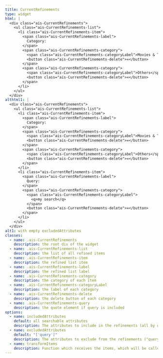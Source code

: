 ```yaml
---
title: CurrentRefinements
type: widget
html: |
  <div class="ais-CurrentRefinements">
    <ul class="ais-CurrentRefinements-list">
      <li class="ais-CurrentRefinements-item">
        <span class="ais-CurrentRefinements-label">
          Category:
        </span>
        <span class="ais-CurrentRefinements-category">
          <span class="ais-CurrentRefinements-categoryLabel">Movies & TV Shows</span>
          <button class="ais-CurrentRefinements-delete">✕</button>
        </span>
        <span class="ais-CurrentRefinements-category">
          <span class="ais-CurrentRefinements-categoryLabel">Others</span>
          <button class="ais-CurrentRefinements-delete">✕</button>
        </span>
      </li>
    </ul>
  </div>
althtml1: |
  <div class="ais-CurrentRefinements">
    <ul class="ais-CurrentRefinements-list">
      <li class="ais-CurrentRefinements-item">
        <span class="ais-CurrentRefinements-label">
          Category:
        </span>
        <span class="ais-CurrentRefinements-category">
          <span class="ais-CurrentRefinements-categoryLabel">Movies & TV Shows</span>
          <button class="ais-CurrentRefinements-delete">✕</button>
        </span>
        <span class="ais-CurrentRefinements-category">
          <span class="ais-CurrentRefinements-categoryLabel">Others</span>
          <button class="ais-CurrentRefinements-delete">✕</button>
        </span>
      </li>
      <li class="ais-CurrentRefinements-item">
        <span class="ais-CurrentRefinements-label">
          Query:
        </span>
        <span class="ais-CurrentRefinements-category">
          <span class="ais-CurrentRefinements-categoryLabel">
            <q>my search</q>
          </span>
          <button class="ais-CurrentRefinements-delete">✕</button>
        </span>
      </li>
    </ul>
  </div>
alt1: with empty excludedAttributes
classes:
  - name: .ais-CurrentRefinements
    description: the root div of the widget
  - name: .ais-CurrentRefinements-list
    description: the list of all refined items
  - name: .ais-CurrentRefinements-item
    description: the refined list item
  - name: .ais-CurrentRefinements-label
    description: the refined list label
  - name: .ais-CurrentRefinements-category
    description: the category of each item
  - name: .ais-CurrentRefinements-categoryLabel
    description: the label of each category
  - name: .ais-CurrentRefinements-delete
    description: the delete button of each category
  - name: .ais-CurrentRefinements-query
    description: the quote element if query is included
options:
  - name: includedAttributes
    default: all searchable attributes
    description: The attributes to include in the refinements (all by default)
  - name: excludedAttributes
    default: "['query']"
    description: The attributes to exclude from the refinements ("query" by default)
  - name: transformItems
    description: Function which receives the items, which will be called before displaying them. Should return a new array with the same shape as the original array. Useful for mapping over the items to transform, remove or reorder them
---
```

